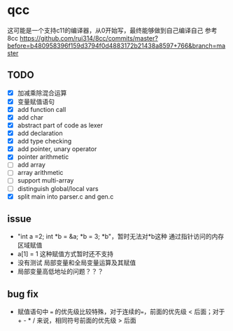 <!--
 * @Author: QQYYHH
 * @Date: 2022-04-10 14:42:47
 * @LastEditTime: 2022-05-17 20:11:17
 * @LastEditors: QQYYHH
 * @Description: 
 * @FilePath: /pwn/qcc/README.md
 * welcome to my github: https://github.com/QQYYHH
-->
# qcc
这可能是一个支持c11的编译器，从0开始写，最终能够做到自己编译自己
参考 8cc
https://github.com/rui314/8cc/commits/master?before=b480958396f159d3794f0d4883172b21438a8597+766&branch=master<br>


## TODO
- [x] 加减乘除混合运算
- [x] 变量赋值语句
- [x] add function call
- [x] add char
- [x] abstract part of code as lexer
- [x] add declaration
- [x] add type checking
- [x] add pointer, unary operator
- [x] pointer arithmetic
- [ ] add array
- [ ] array arithmetic
- [ ] support multi-array
- [ ] distinguish global/local vars
- [x] split main into parser.c and gen.c

## issue
- "int a =2; int \*b = &a; \*b = 3; \*b"，暂时无法对\*b这种 通过指针访问的内存区域赋值
- a[1] = 1 这种赋值方式暂时还不支持
- 没有测试 局部变量和全局变量运算及其赋值
- 局部变量高低地址的问题？？？

## bug fix
- 赋值语句中 `=` 的优先级比较特殊，对于连续的`=`，前面的优先级 < 后面；对于+ - * / 来说，相同符号前面的优先级 > 后面